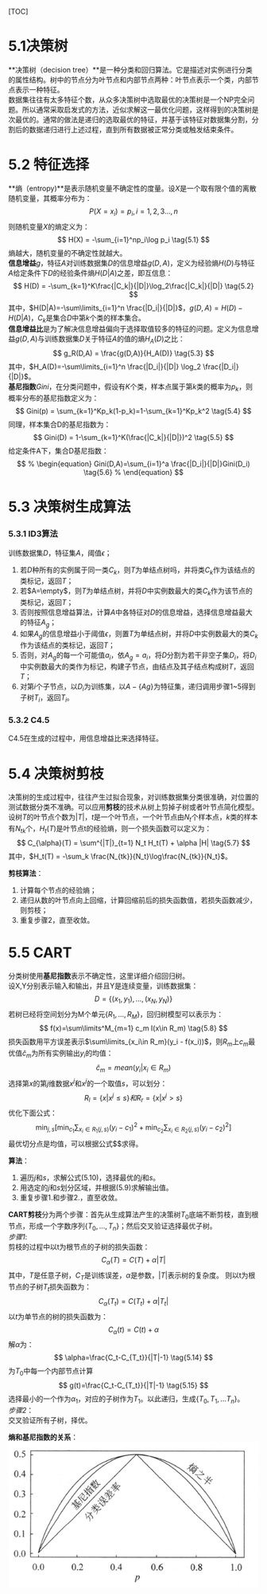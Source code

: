 [TOC]
# 5.1决策树
**决策树（decision tree）**是一种分类和回归算法。它是描述对实例进行分类的属性结构。树中的节点分为叶节点和内部节点两种：叶节点表示一个类，内部节点表示一种特征。  
数据集往往有太多特征个数，从众多决策树中选取最优的决策树是一个NP完全问题。所以通常采取启发式的方法，近似求解这一最优化问题，这样得到的决策树是次最优的。通常的做法是递归的选取最优的特征，并基于该特征对数据集分割，分割后的数据递归进行上述过程，直到所有数据被正常分类或触发结束条件。

# 5.2 特征选择
**熵（entropy)**是表示随机变量不确定性的度量。设$X$是一个取有限个值的离散随机变量，其概率分布为：
$$
P(X=x_i) = p_i, i =1,2,3...,n
$$
则随机变量$X$的熵定义为：
$$
H(X) = -\sum_{i=1}^np_i\log p_i \tag{5.1}
$$
熵越大，随机变量的不确定性就越大。  
**信息增益**$g$，特征$A$对训练数据集$D$的信息增益$g(D,A)$，定义为经验熵$H(D)$与特征$A$给定条件下$D$的经验条件熵$H(D|A)$之差，即互信息：
$$
H(D) = -\sum_{k=1}^K\frac{|C_k|}{|D|}\log_2\frac{|C_k|}{|D|} \tag{5.2}
$$
其中，$H(D|A)=-\sum\limits_{i=1}^n \frac{|D_i|}{|D|}$，$g(D,A)=H(D) - H(D|A)$，$C_k$是集合$D$中第$k$个类的样本集合。  
**信息增益比**是为了解决信息增益偏向于选择取值较多的特征的问题。定义为信息增益$g(D,A)$与训练数据集$D$关于特征$A$的值的熵$H_A(D)$之比：
$$
g_R(D,A) = \frac{g(D,A)}{H_A(D)} \tag{5.3}
$$
其中，$H_A(D)=-\sum\limits_{i=1}^n \frac{|D_i|}{|D|} \log_2 \frac{|D_i|}{|D|}$。  
**基尼指数**$Gini$，在分类问题中，假设有$K$个类，样本点属于第$k$类的概率为$p_k$，则概率分布的基尼指数定义为：
$$
Gini(p) = \sum_{k=1}^Kp_k(1-p_k)=1-\sum_{k=1}^Kp_k^2 \tag{5.4}
$$
同理，样本集合D的基尼指数为：
$$
Gini(D) = 1-\sum_{k=1}^K(\frac{|C_k|}{|D|})^2 \tag{5.5}
$$
给定条件A下，集合D基尼指数：
$$
% \begin{equation}
Gini(D,A)=\sum_{i=1}^a \frac{|D_i|}{|D|}Gini(D_i) \tag{5.6}
% \end{equation}
$$

# 5.3 决策树生成算法
### 5.3.1 ID3算法
训练数据集$D$，特征集$A$，阈值$\epsilon$；  
1. 若$D$种所有的实例属于同一类$C_k$，则$T$为单结点树吗，并将类$C_k$作为该结点的类标记，返回$T$；
2. 若$A=\empty$，则$T$为单结点树，并将$D$中实例数最大的类$C_k$作为该节点的类标记，返回$T$；
3. 否则按照信息增益算法，计算$A$中各特征对$D$的信息增益，选择信息增益最大的特征$A_g$；
4. 如果$A_g$的信息增益小于阈值$\epsilon$，则置$T$为单结点树，并将$D$中实例数最大的类$C_k$作为该结点的类标记，返回$T$；
5. 否则，对$A_g$的每一个可能值$a_i$，依$A_g=a_i$，将$D$分割为若干非空子集$D_i$，将$D_i$中实例数最大的类作为标记，构建子节点，由结点及其子结点构成树$T$，返回$T$；
6. 对第$i$个子节点，以$D_i$为训练集，以$A-\{Ag\}$为特征集，递归调用步骤1~5得到子树$T_i$，返回$T_i$。
### 5.3.2 C4.5
C4.5在生成的过程中，用信息增益比来选择特征。

# 5.4 决策树剪枝
决策树的生成过程中，往往产生过拟合现象，对训练数据集分类很准确，对位置的测试数据分类不准确。可以应用**剪枝**的技术从树上剪掉子树或者叶节点简化模型。  
设树$T$的叶节点个数为$|T|$，$t$是一个叶节点，一个叶节点由$N_t$个样本点，$k$类的样本有$N_{tk}$个，$H_t(T)$是叶节点t的经验熵，则一个损失函数可以定义为：
$$
C_{\alpha}(T) = \sum^{|T|}_{t=1} N_t H_t(T) + \alpha |H| \tag{5.7}
$$
其中，$H_t(T) = -\sum_k \frac{N_{tk}}{N_t}\log\frac{N_{tk}}{N_t}$。  

**剪枝算法**：
1. 计算每个节点的经验熵；
2. 递归从数的叶节点向上回缩，计算回缩前后的损失函数值，若损失函数减少，则剪枝；
3. 重复步骤2，直至收敛。

# 5.5 CART
分类树使用**基尼指数**表示不确定性，这里详细介绍回归树。  
设X,Y分别表示输入和输出，并且Y是连续变量，训练数据集：  
$$
D=\{(x_1, y_1),...,(x_N,y_N)\}
$$
若树已经将空间划分为M个单元$\{R_1,...,R_M\}$，回归树模型可以表示为：  
$$
f(x)=\sum\limits^M_{m=1} c_m I(x\in R_m) \tag{5.8}
$$
损失函数用平方误差表示$\sum\limits_{x_i\in R_m}(y_i - f(x_i))$，则$R_m$上$c_m$最优值$\hat{c}_m$为所有实例输出$y_i$的均值：
$$
\hat{c}_m = mean(y_i|x_i \in R_m) \tag{5.9}
$$
选择第$x$的第$j$维数据$x^j$和$x^j$的一个取值$s$，可以划分：
$$
R_l = \{x|x^j\leq s\} 和 R_r=\{x|x^j > s\}
$$
优化下面公式：
$$
\min _{j, s}\left[\min _{c_{1}} \sum_{x_{i} \in R_{1}(j, s)}\left(y_{i}-c_{1}\right)^{2}+\min _{c_{2}} \sum_{x_{i} \in R_{2}(j, s)}\left(y_{i}-c_{2}\right)^{2}\right] \tag{5.10}
$$
最优切分点是均值，可以根据公式$$求得。

**算法**： 
1. 遍历$j$和$s$，求解公式$(5.10)$，选择最优的$j$和$s$。
2. 用选定的$j$和$s$划分区域，并根据$(5.9)$求解输出值。
3. 重复步骤1.和步骤2.，直至收敛。

**CART剪枝**分为两个步骤：首先从生成算法产生的决策树$T_0$底端不断剪枝，直到根节点，形成一个字数序列$\{T_0,...,T_n\}$；然后交叉验证选择最优子树。  
*步骤1*:  
剪枝的过程中以t为根节点的子树的损失函数：
$$
C_\alpha(T)=C(T) + \alpha|T| \tag{5.11}
$$
其中，$T$是任意子树，$C_T$是训练误差，$\alpha$是参数，$|T|$表示树的复杂度。
则以t为根节点的子树$T_t$损失函数为：
$$
C_\alpha(T_t)=C(T_t)+\alpha|T_t|\tag{5.12}
$$
以$t$为单节点的树的损失函数为：
$$
C_\alpha(t)=C(t)+\alpha\tag{5.13}
$$
解$\alpha$为：
$$
\alpha=\frac{C_t-C_{T_t}}{|T|-1} \tag{5.14}
$$
为$T_0$中每一个内部节点计算
$$
g(t)=\frac{C_t-C_{T_t}}{|T|-1} \tag{5.15}
$$
选择最小的一个作为$\alpha_1$，对应的子树作为$T_1$。以此递归，生成$\{T_0,T_1,...T_n\}$。  
*步骤2*：  
交叉验证所有子树，择优。

**熵和基尼指数的关系**：  
![熵和基尼](./img/5_entropy_gini.png)
